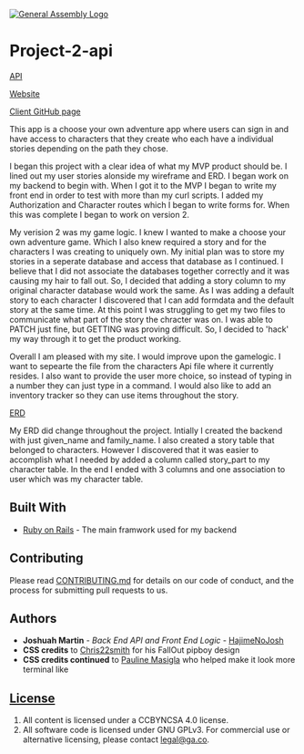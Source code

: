 [![General Assembly Logo](https://camo.githubusercontent.com/1a91b05b8f4d44b5bbfb83abac2b0996d8e26c92/687474703a2f2f692e696d6775722e636f6d2f6b6538555354712e706e67)](https://generalassemb.ly/education/web-development-immersive)
# Project-2-api

[API](https://dashboard.heroku.com/apps/fast-cliffs-16483)

[Website](https://hajimenojosh.github.io/project-2-api-client/)

[Client GitHub page](https://github.com/HajimeNoJosh/project-2-api-client)

This app is a choose your own adventure app where users can sign in and have access to characters that they create who each have a individual stories depending on the path they chose.

I began this project with a clear idea of what my MVP product should be. I lined out my user stories alonside my wireframe and ERD. I began work on my backend to begin with. When I got it to the MVP I began to write my front end in order to test with more than my curl scripts. I added my Authorization and Character routes which I began to write forms for. When this was complete I began to work on version 2.

My verision 2 was my game logic. I knew I wanted to make a choose your own adventure game. Which I also knew required a story and for the characters I was creating to uniquely own. My initial plan was to store my stories in a seperate database and access that database as I continued. I believe that I did not associate the databases together correctly and it was causing my hair to fall out. So, I decided that adding a story column to my original character database would work the same. As I was adding a default story to each character I discovered that I can add formdata and the default story at the same time. At this point I was struggling to get my two files to communicate what part of the story the chracter was on. I was able to PATCH just fine, but GETTING was proving difficult. So, I decided to 'hack' my way through it to get the product working.

Overall I am pleased with my site. I would improve upon the gamelogic. I want to sepearte the file from the characters Api file where it currently resides. I also want to provide the user more choice, so instead of typing in a number they can just type in a command. I would also like to add an inventory tracker so they can use items throughout the story.

[ERD](https://media.git.generalassemb.ly/user/23013/files/e51e4a80-f023-11e9-9fdd-58931d55dd9c)

My ERD did change throughout the project. Intially I created the backend with just given_name and family_name. I also created a story table that belonged to characters. However I discovered that it was easier to accomplish what I needed by added a column called story_part to my character table. In the end I ended with 3 columns and one association to user which was my character table.


## Built With

* [Ruby on Rails](https://rubyonrails.org/) - The main framwork used for my backend

## Contributing

Please read [CONTRIBUTING.md](https://github.com/HajimeNoJosh/project-2-api/blob/master/CONTRIBUTING.md) for details on our code of conduct, and the process for submitting pull requests to us.

## Authors

* **Joshuah Martin** - *Back End API and Front End Logic* - [HajimeNoJosh](https://github.com/HajimeNoJosh)
* **CSS credits** to  [Chris22smith](https://twitter.com/chris22smith) for his FallOut pipboy design
* **CSS credits continued** to [Pauline Masigla](https://github.com/pamasigla) who helped make it look more terminal like
## [License](LICENSE)

1. All content is licensed under a CC­BY­NC­SA 4.0 license.
1. All software code is licensed under GNU GPLv3. For commercial use or
    alternative licensing, please contact legal@ga.co.
